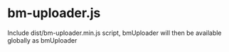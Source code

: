 # bm-uploader.js

Include dist/bm-uploader.min.js script, bmUploader will then be available globally as bmUploader
